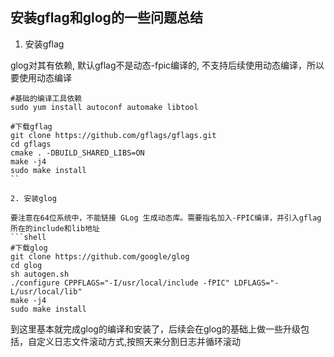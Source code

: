 ## 安装gflag和glog的一些问题总结

1. 安装gflag  

glog对其有依赖, 默认gflag不是动态-fpic编译的, 不支持后续使用动态编译，所以要使用动态编译
```shell
#基础的编译工具依赖
sudo yum install autoconf automake libtool

#下载gflag
git clone https://github.com/gflags/gflags.git
cd gflags
cmake . -DBUILD_SHARED_LIBS=ON
make -j4
sudo make install
``

2. 安装glog  

要注意在64位系统中，不能链接 GLog 生成动态库。需要指名加入-FPIC编译，并引入gflag所在的include和lib地址
```shell
#下载glog
git clone https://github.com/google/glog
cd glog
sh autogen.sh
./configure CPPFLAGS="-I/usr/local/include -fPIC" LDFLAGS="-L/usr/local/lib"
make -j4
sudo make install
```
  
到这里基本就完成glog的编译和安装了，后续会在glog的基础上做一些升级包括，自定义日志文件滚动方式,按照天来分割日志并循环滚动